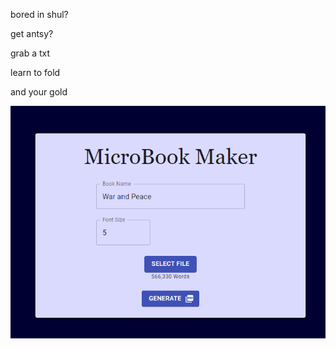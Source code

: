 bored in shul?

get antsy?

grab a txt

learn to fold

and your gold

![site](https://github.com/DovieW/microbook-maker/blob/master/site%20image.png?raw=true)
